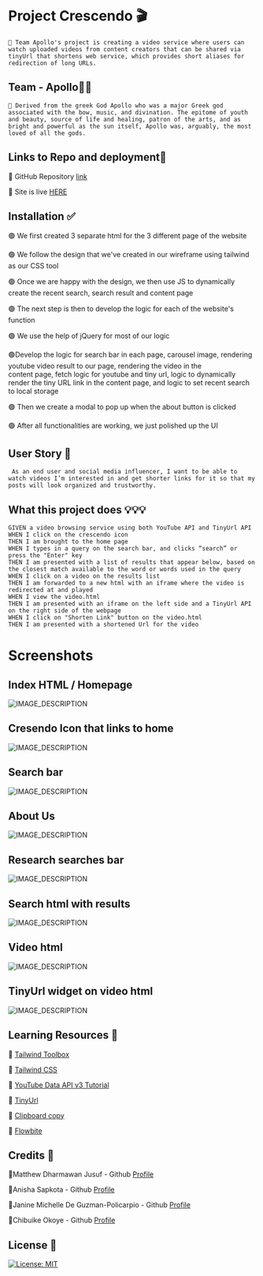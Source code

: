 # Project Crescendo 🎬

`💠 Team Apollo's project is creating a video service where users can watch uploaded videos from content creators that can be shared via tinyUrl that shortens web service, which provides short aliases for redirection of long URLs.`

## Team - Apollo👬👭

`💠 Derived from the greek God Apollo who was a major Greek god associated with the bow, music, and divination. The epitome of youth and beauty, source of life and healing, patron of the arts, and as bright and powerful as the sun itself, Apollo was, arguably, the most loved of all the gods.`

## Links to Repo and deployment📌

🔸 GitHub Repository [link](https://github.com/mecuboi/crescendo-website)

🔸 Site is live [HERE](https://mecuboi.github.io/crescendo-website/)

## Installation ✅

🟢 We first created 3 separate html for the 3 different page of the website

🟢 We follow the design that we've created in our wireframe using tailwind as our CSS tool

🟢 Once we are happy with the design, we then use JS to dynamically create the recent search, search result and content page

🟢 The next step is then to develop the logic for each of the website's function

🟢 We use the help of jQuery for most of our logic

🟢Develop the logic for search bar in each page, carousel image, rendering youtube video result to our page, rendering the video in the   
  content page, fetch logic for youtube and tiny url, logic to dynamically render the tiny URL link in the content page, and logic to set recent search to local storage
  
🟢 Then we create a modal to pop up when the about button is clicked

🟢 After all functionalities are working, we just polished up the UI


## User Story 👨

```http
 As an end user and social media influencer, I want to be able to watch videos I’m interested in and get shorter links for it so that my posts will look organized and trustworthy.
```

## What this project does 💡💡💡

```http
GIVEN a video browsing service using both YouTube API and TinyUrl API
WHEN I click on the crescendo icon
THEN I am brought to the home page
WHEN I types in a query on the search bar, and clicks “search” or press the "Enter" key
THEN I am presented with a list of results that appear below, based on the closest match available to the word or words used in the query
WHEN I click on a video on the results list
THEN I am forwarded to a new html with an iframe where the video is redirected at and played
WHEN I view the video.html
THEN I am presented with an iframe on the left side and a TinyUrl API on the right side of the webpage
WHEN I click on "Shorten Link" button on the video.html
THEN I am presented with a shortened Url for the video

```



# Screenshots



## Index HTML / Homepage
![IMAGE_DESCRIPTION](./assets/image/index.jpg)


## Cresendo Icon that links to home
![IMAGE_DESCRIPTION](./assets/image/icon.jpg)


## Search bar
![IMAGE_DESCRIPTION](./assets/image/search-bar.jpg)


## About Us
![IMAGE_DESCRIPTION](./assets/image/about-us.jpg)


## Research searches bar
![IMAGE_DESCRIPTION](./assets/image/recent-searches.jpg)


## Search html with results
![IMAGE_DESCRIPTION](./assets/image/search-html.jpg)


## Video html
![IMAGE_DESCRIPTION](./assets/image/video-html.jpg)


## TinyUrl widget on video html
![IMAGE_DESCRIPTION](./assets/image/tinyUrl.jpg)

## Learning Resources 🔗

🔸 [Tailwind Toolbox](https://tailwindtoolbox.com/)

🔸 [Tailwind CSS](https://tailwindcss.com/)

🔸 [YouTube Data API v3 Tutorial](https://www.youtube.com/watch?v=TE66McLMMEw)

🔸 [TinyUrl](https://tinyurl.com/app/dev)

🔸 [Clipboard copy](https://www.w3schools.com/howto/howto_js_copy_clipboard.asp)

🔸 [Flowbite](https://flowbite.com)

## Credits 📑	 

 🔹Matthew Dharmawan Jusuf - Github [Profile](https://github.com/mecuboi/)

 🔹Anisha Sapkota - Github [Profile](https://github.com/anisha-sapkota)

 🔹Janine Michelle De Guzman-Policarpio - Github [Profile](https://github.com/jmdg1023)

 🔹Chibuike Okoye - Github [Profile](https://github.com/Notchibby)


## License 📜

[![License: MIT](https://img.shields.io/badge/License-MIT-yellow.svg)](https://github.com/mecuboi/my-profile-website/blob/main/LICENSE)